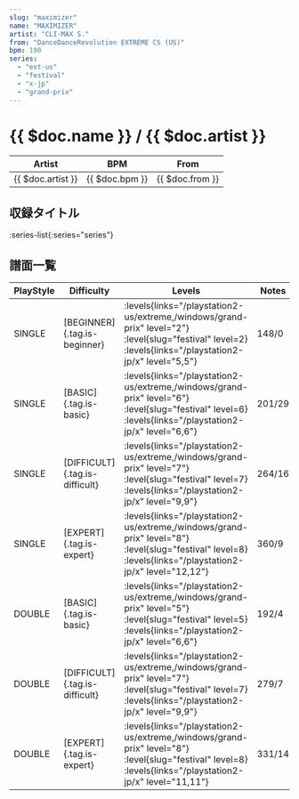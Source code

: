 ```yaml
---
slug: "maximizer"
name: "MAXIMIZER"
artist: "CLI-MAX S."
from: "DanceDanceRevolution EXTREME CS (US)"
bpm: 190
series:
  - "ext-us"
  - "festival"
  - "x-jp"
  - "grand-prix"
---
```


# {{ $doc.name }} / {{ $doc.artist }}

|Artist|BPM|From|
|------|---|----|
|{{ $doc.artist }}|{{ $doc.bpm }}|{{ $doc.from }}|

## 収録タイトル

:series-list{:series="series"}

## 譜面一覧

|PlayStyle|Difficulty|Levels|Notes|Movie|
|---------|----------|------|-----|-----|
|SINGLE|[BEGINNER]{.tag.is-beginner}| :levels{links="/playstation2-us/extreme,/windows/grand-prix" level="2"} :level{slug="festival" level=2}  :levels{links="/playstation2-jp/x" level="5,5"}|148/0||
|SINGLE|[BASIC]{.tag.is-basic}| :levels{links="/playstation2-us/extreme,/windows/grand-prix" level="6"} :level{slug="festival" level=6}  :levels{links="/playstation2-jp/x" level="6,6"}|201/29||
|SINGLE|[DIFFICULT]{.tag.is-difficult}| :levels{links="/playstation2-us/extreme,/windows/grand-prix" level="7"} :level{slug="festival" level=7}  :levels{links="/playstation2-jp/x" level="9,9"}|264/16||
|SINGLE|[EXPERT]{.tag.is-expert}| :levels{links="/playstation2-us/extreme,/windows/grand-prix" level="8"} :level{slug="festival" level=8}  :levels{links="/playstation2-jp/x" level="12,12"}|360/9||
|DOUBLE|[BASIC]{.tag.is-basic}| :levels{links="/playstation2-us/extreme,/windows/grand-prix" level="5"} :level{slug="festival" level=5}  :levels{links="/playstation2-jp/x" level="6,6"}|192/4||
|DOUBLE|[DIFFICULT]{.tag.is-difficult}| :levels{links="/playstation2-us/extreme,/windows/grand-prix" level="7"} :level{slug="festival" level=7}  :levels{links="/playstation2-jp/x" level="9,9"}|279/7||
|DOUBLE|[EXPERT]{.tag.is-expert}| :levels{links="/playstation2-us/extreme,/windows/grand-prix" level="8"} :level{slug="festival" level=8}  :levels{links="/playstation2-jp/x" level="11,11"}|331/14||
